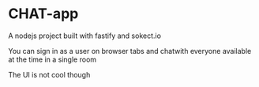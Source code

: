 # CHAT-app
A nodejs project built with fastify and sokect.io

You can sign in as a user on browser tabs and chatwith everyone available at the time in a single room

The UI is not cool though
